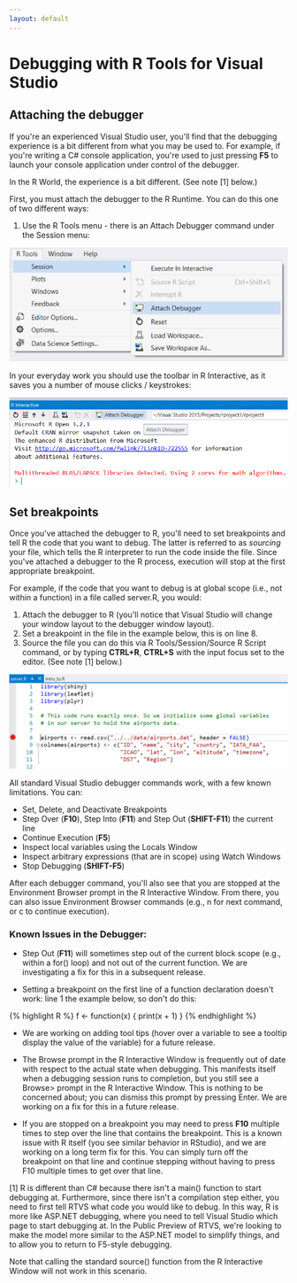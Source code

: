 ```yaml
---
layout: default
---
```


# Debugging with R Tools for Visual Studio

## Attaching the debugger

If you're an experienced Visual Studio user, you'll find that the debugging
experience is a bit different from what you may be used to. For example, if
you're writing a C# console application, you're used to just pressing **F5**
to launch your console application under control of the debugger.

In the R World, the experience is a bit different. (See note [1] below.)

First, you must attach the debugger to the R Runtime. You can do this one of two
different ways:

1. Use the R Tools menu - there is an Attach Debugger command under the Session
   menu:

  ![](./media/RTVS-Debugging-attach-debugger.png)

In your everyday work you should use the toolbar in R Interactive, as it saves
you a number of mouse clicks / keystrokes:

  ![](./media/RTVS-Debugging-r-toolbar.png)

## Set breakpoints

Once you've attached the debugger to R, you'll need to set breakpoints and tell
R the code that you want to debug. The latter is referred to as *sourcing* your
file, which tells the R interpreter to run the code inside the file. Since
you've attached a debugger to the R process, execution will stop at the first
appropriate breakpoint.

For example, if the code that you want to debug is at global scope (i.e., not
within a function) in a file called server.R, you would:

1. Attach the debugger to R (you'll notice that Visual Studio will change your
   window layout to the debugger window layout).
2. Set a breakpoint in the file in the example below, this is on line 8.
3. Source the file you can do this via R Tools/Session/Source R Script command,
   or by typing **CTRL+R**, **CTRL+S** with the input focus set to the editor.
   (See note [1] below.)

  ![](./media/RTVS-Debugging-set-breakpoint.png)

All standard Visual Studio debugger commands work, with a few known limitations.
You can:

* Set, Delete, and Deactivate Breakpoints
* Step Over (**F10**), Step Into (**F11**) and Step Out (**SHIFT-F11**) the current line
* Continue Execution (**F5**)
* Inspect local variables using the Locals Window
* Inspect arbitrary expressions (that are in scope) using Watch Windows
* Stop Debugging (**SHIFT-F5**)

After each debugger command, you'll also see that you are stopped at the
Environment Browser prompt in the R Interactive Window.  From there, you can
also issue Environment Browser commands (e.g., n for next command, or c to
continue execution). 

### Known Issues in the Debugger:

* Step Out (**F11**) will sometimes step out of the current block scope (e.g.,
within a for() loop) and not out of the current function. We are investigating
a fix for this in a subsequent release.

* Setting a breakpoint on the first line of a function declaration doesn't
work: line 1 the example below, so don't do this:

{% highlight R %}
f <- function(x) {
    print(x + 1)
}
{% endhighlight %}

* We are working on adding tool tips (hover over a variable to see a tooltip
display the value of the variable) for a future release.

* The Browse prompt in the R Interactive Window is frequently out of date with
respect to the actual state when debugging. This manifests itself when a
debugging session runs to completion, but you still see a Browse> prompt in the
R Interactive Window. This is nothing to be concerned about; you can dismiss
this prompt by pressing Enter. We are working on a fix for this in a future
release.

* If you are stopped on a breakpoint you may need to press **F10** multiple
times to step over the line that contains the breakpoint. This is a known
issue with R itself (you see similar behavior in RStudio), and we are working
on a long term fix for this. You can simply turn off the breakpoint on that
line and continue stepping without having to press F10 multiple times to get
over that line. 

[1] R is different than C# because there isn't a main() function to start
debugging at. Furthermore, since there isn't a compilation step either, you
need to first tell RTVS what code you would like to debug. In this way, R is
more like ASP.NET debugging, where you need to tell Visual Studio which page to
start debugging at. In the Public Preview of RTVS, we're looking to make the
model more similar to the ASP.NET model to simplify things, and to allow you to
return to F5-style debugging.  

Note that calling the standard source() function from the R Interactive Window
will not work in this scenario. 
